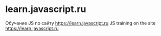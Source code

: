 # learn.javascript.ru
 Обучение JS по сайту https://learn.javascript.ru
 JS training on the site https://learn.javascript.ru
